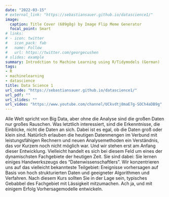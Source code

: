 ```yaml
---
date: "2022-03-15"
# external_link: "https://sebastiansauer.github.io/datascience1/"
image:
  caption: Title Cover (689g8g) by Image Flip Meme Generator
  focal_point: Smart
# links:
# - icon: twitter
#   icon_pack: fab
#   name: Follow
#   url: https://twitter.com/georgecushen
# slides: example
summary: Introdction to Machine Learning using R/Tidymodels (German)
tags:
- R
- machinelearning
- datascience
title: Data Science 1 
url_code: "https://sebastiansauer.github.io/datascience1/"
url_pdf: ""
url_slides: ""
url_video: "https://www.youtube.com/channel/UCkvdtj8maE7g-SOCh4aDB9g"
---
```


Alle Welt spricht von Big Data, aber ohne die Analyse sind die großen Daten nur großes Rauschen. Was letztlich interessiert, sind die Erkenntnisse, die Einblicke, nicht die Daten an sich. Dabei ist es egal, ob die Daten groß oder klein sind. Natürlich erlauben die heutigen Datenmengen im Verbund mit leistungsfähigen Rechnern und neuen Analysemethoden ein Verständnis, das vor Kurzem noch nicht möglich war. Und wir stehen erst am Anfang dieser Entwicklung. Vielleicht handelt es sich bei diesem Feld um eines der dynamischsten Fachgebiete der heutigen Zeit. Sie sind dabei: Sie lernen einiges Handwerkszeugs des “Datenwissenschaftlers”. Wir konzentrieren uns auf das vielleicht bekannteste Teilgebiet: Ereignisse vorhersagen auf Basis von hoch strukturierten Daten und geeigneter Algorithmen und Verfahren. Nach diesem Kurs sollten Sie in der Lage sein, typisches Gebabbel des Fachgebiet mit Lässigkeit mitzumachen. Ach ja, und mit einigem Erfolg Vorhersagemodelle entwickeln.
